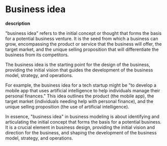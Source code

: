 # Business idea

**description**

"business idea" refers to the initial concept or thought that forms the basis for a potential business venture. It is the seed from which a business can grow, encompassing the product or service that the business will offer, the target market, and the unique selling proposition that will differentiate the business from its competitors.

The business idea is the starting point for the design of the business, providing the initial vision that guides the development of the business model, strategy, and operations.

For example, the business idea for a tech startup might be "to develop a mobile app that uses artificial intelligence to help individuals manage their personal finances." This idea outlines the product (the mobile app), the target market (individuals needing help with personal finance), and the unique selling proposition (the use of artificial intelligence).

In essence, "business idea" in business modeling is about identifying and articulating the initial concept that forms the basis for a potential business. It is a crucial element in business design, providing the initial vision and direction for the business, and shaping the development of the business model, strategy, and operations.